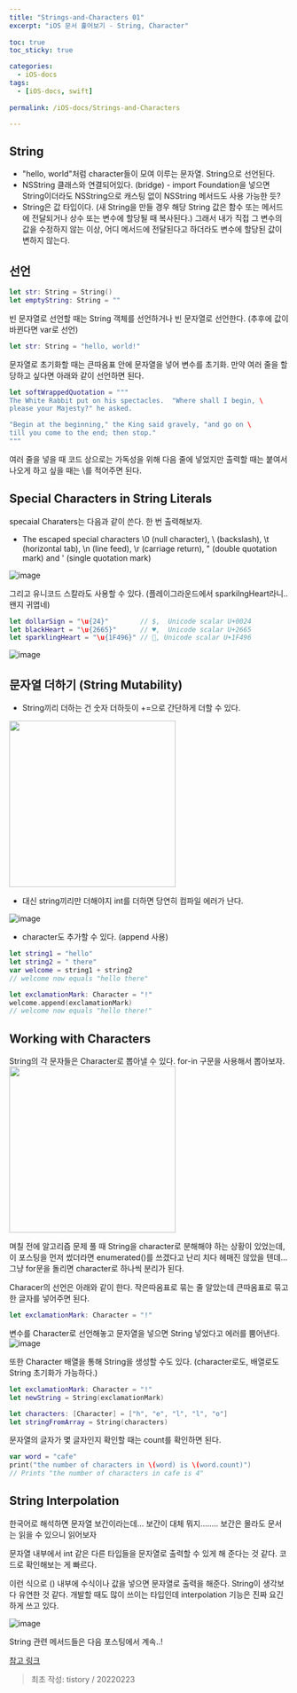 ```yaml
---
title: "Strings-and-Characters 01"
excerpt: "iOS 문서 훑어보기 - String, Character"
  
toc: true
toc_sticky: true

categories:
  - iOS-docs
tags:
  - [iOS-docs, swift]
  
permalink: /iOS-docs/Strings-and-Characters

---
```

## String
- "hello, world"처럼 character들이 모여 이루는 문자열. String으로 선언된다. 
- NSString 클래스와 연결되어있다. (bridge) - import Foundation을 넣으면 String이더라도 NSString으로 캐스팅 없이 NSString 메서드도 사용 가능한 듯?
- String은 값 타입이다. (새 String을 만들 경우 해당 String 값은 함수 또는 메서드에 전달되거나 상수 또는 변수에 할당될 때 복사된다.) 그래서 내가 직접 그 변수의 값을 수정하지 않는 이상, 어디 메서드에 전달된다고 하더라도 변수에 할당된 값이 변하지 않는다.


## 선언

```swift
let str: String = String()
let emptyString: String = ""
```

빈 문자열로 선언할 때는 String 객체를 선언하거나 빈 문자열로 선언한다. (추후에 값이 바뀐다면 var로 선언)


```swift
let str: String = "hello, world!"
```

문자열로 초기화할 때는 큰따옴표 안에 문자열을 넣어 변수를 초기화. 만약 여러 줄을 할당하고 싶다면 아래와 같이 선언하면 된다.


```swift
let softWrappedQuotation = """
The White Rabbit put on his spectacles.  "Where shall I begin, \
please your Majesty?" he asked.

"Begin at the beginning," the King said gravely, "and go on \
till you come to the end; then stop."
"""
```

여러 줄을 넣을 때 코드 상으로는 가독성을 위해 다음 줄에 넣었지만 출력할 때는 붙여서 나오게 하고 싶을 때는 \를 적어주면 된다.


## Special Characters in String Literals
specaial Charaters는 다음과 같이 쓴다. 한 번 출력해보자.

- The escaped special characters \0 (null character), \\ (backslash), \t (horizontal tab), \n (line feed), \r (carriage return), \" (double quotation mark) and \' (single quotation mark)

![image](https://user-images.githubusercontent.com/22000470/184153258-73905ef8-c772-4507-8611-4a73c5fa0dcc.png)

그리고 유니코드 스칼라도 사용할 수 있다. (플레이그라운드에서 sparkilngHeart라니.. 왠지 귀엽네)

```swift
let dollarSign = "\u{24}"        // $,  Unicode scalar U+0024
let blackHeart = "\u{2665}"      // ♥,  Unicode scalar U+2665
let sparklingHeart = "\u{1F496}" // 💖, Unicode scalar U+1F496
```
![image](https://user-images.githubusercontent.com/22000470/184153326-3532800f-fdb8-4037-86b7-107d77b48f57.png)

## 문자열 더하기 (String Mutability)
- String끼리 더하는 건 숫자 더하듯이 +=으로 간단하게 더할 수 있다. 

<img src="https://user-images.githubusercontent.com/22000470/184153495-dcb32173-054e-486a-bcb4-4c2556035a76.png" width="300">

- 대신 string끼리만 더해야지 int를 더하면 당연히 컴파일 에러가 난다.

![image](https://user-images.githubusercontent.com/22000470/184153568-f1fb6384-9e7c-4e5d-9091-c75acac75a7a.png)


- character도 추가할 수 있다. (append 사용)

```swift
let string1 = "hello"
let string2 = " there"
var welcome = string1 + string2
// welcome now equals "hello there"

let exclamationMark: Character = "!"
welcome.append(exclamationMark)
// welcome now equals "hello there!"
```

## Working with Characters
String의 각 문자들은 Character로 뽑아낼 수 있다. for-in 구문을 사용해서 뽑아보자.
<img src="https://user-images.githubusercontent.com/22000470/184153797-a1078316-87ca-463f-bfe1-7f774d58fac9.png" width="300">

며칠 전에 알고리즘 문제 풀 때 String을 character로 분해해야 하는 상황이 있었는데, 이 포스팅을 먼저 썼더라면 enumerated()를 쓰겠다고 난리 치다 헤매진 않았을 텐데... 그냥 for문을 돌리면 character로 하나씩 분리가 된다.

Characer의 선언은 아래와 같이 한다. 작은따옴표로 묶는 줄 알았는데 큰따옴표로 묶고 한 글자를 넣어주면 된다.

```swift
let exclamationMark: Character = "!"
```

변수를 Character로 선언해놓고 문자열을 넣으면 String 넣었다고 에러를 뿜어낸다.
![image](https://user-images.githubusercontent.com/22000470/184153990-df68e685-d312-4fd6-8037-ea1983877c21.png)

또한 Character 배열을 통해 String을 생성할 수도 있다. (character로도, 배열로도 String 초기화가 가능하다.)

```swift
let exclamationMark: Character = "!"
let newString = String(exclamationMark)

let characters: [Character] = ["h", "e", "l", "l", "o"]
let stringFromArray = String(characters)
```

문자열의 글자가 몇 글자인지 확인할 때는 count를 확인하면 된다.

```swift
var word = "cafe"
print("the number of characters in \(word) is \(word.count)")
// Prints "the number of characters in cafe is 4"
```

## String Interpolation
한국어로 해석하면 문자열 보간이라는데... 보간이 대체 뭐지........ 보간은 몰라도 문서는 읽을 수 있으니 읽어보자

문자열 내부에서 int 같은 다른 타입들을 문자열로 출력할 수 있게 해 준다는 것 같다. 코드로 확인해보는 게 빠르다.


이런 식으로 \() 내부에 수식이나 값을 넣으면 문자열로 출력을 해준다. String이 생각보다 유연한 것 같다. 개발할 때도 많이 쓰이는 타입인데 interpolation 기능은 진짜 요긴하게 쓰고 있다.

![image](https://user-images.githubusercontent.com/22000470/184154128-bf8e510a-3669-41a6-87ce-7791e3584e60.png)


String 관련 메서드들은 다음 포스팅에서 계속..!

[참고 링크](https://docs.swift.org/swift-book/LanguageGuide/StringsAndCharacters.html)

> 최초 작성: tistory / 20220223
